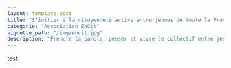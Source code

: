 ```yaml
---
layout: template-post
title: "S’initier à la citoyenneté active entre jeunes de toute la France "
categorie: "Association ENCit"
vignette_path: "/img/encit.jpg"
description: "Prendre la parole, penser et vivre le collectif entre jeunes pour développer le sentiment d’appartenance à un pays"
---
```


test